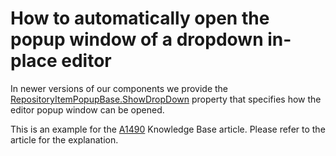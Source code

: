 # How to automatically open the popup window of a dropdown in-place editor


<p>In newer versions of our components we provide the  <a href="http://documentation.devexpress.com/#WindowsForms/DevExpressXtraEditorsRepositoryRepositoryItemPopupBase_ShowDropDowntopic"><u>RepositoryItemPopupBase.ShowDropDown</u></a> property that specifies how the editor popup window can be opened.</p><p>This is an example for the <a href="https://www.devexpress.com/Support/Center/p/A1490">A1490</a> Knowledge Base article. Please refer to the article for the explanation.</p>

<br/>


